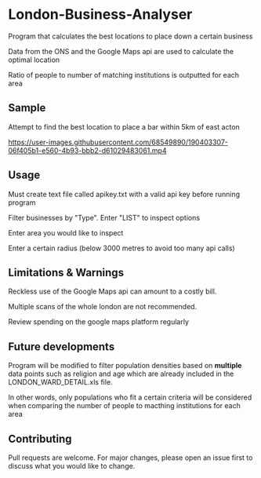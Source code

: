 # London-Business-Analyser

Program that calculates the best locations to place down a certain business

Data from the ONS and the Google Maps api are used to calculate the optimal location

Ratio of people to number of matching institutions is outputted for each area 

## Sample
Attempt to find the best location to place a bar within 5km of east acton

https://user-images.githubusercontent.com/68549890/190403307-06f405b1-e560-4b93-bbb2-d61029483061.mp4

## Usage
Must create text file called apikey.txt with a valid api key before running program

Filter businesses by "Type". Enter "LIST" to inspect options

Enter area you would like to inspect 

Enter a certain radius (below 3000 metres to avoid too many api calls)

## Limitations & Warnings
Reckless use of the Google Maps api can amount to a costly bill.

Multiple scans of the whole london are not recommended.

Review spending on the google maps platform regularly


## Future developments
Program will be modified to filter population densities based on **multiple** data points such as religion and age which are already included in the LONDON_WARD_DETAIL.xls file.

In other words, only populations who fit a certain criteria will be considered when comparing the number of people to macthing institutions for each area

## Contributing
Pull requests are welcome. For major changes, please open an issue first to discuss what you would like to change.






